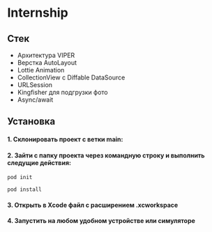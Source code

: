 # Internship
<h2> Стек </h2>

- Архитектура VIPER
- Верстка AutoLayout
- Lottie Animation
- CollectionView с Diffable DataSource
- URLSession
- Kingfisher для подгрузки фото
- Async/await

<h2> Установка </h2>
<h4>1. Склонировать проект с ветки main: </h4>
<h4>2. Зайти с папку проекта через командную строку и выполнить следущие действия: </h4>

```
pod init 
```

```
pod install
```

<h4>3. Открыть в Xcode файл с расширением .xcworkspace</h4>
<h4>4. Запустить на любом удобном устройстве или симуляторе</h4>
